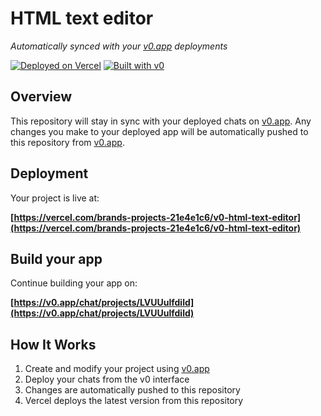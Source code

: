 # HTML text editor

*Automatically synced with your [v0.app](https://v0.app) deployments*

[![Deployed on Vercel](https://img.shields.io/badge/Deployed%20on-Vercel-black?style=for-the-badge&logo=vercel)](https://vercel.com/brands-projects-21e4e1c6/v0-html-text-editor)
[![Built with v0](https://img.shields.io/badge/Built%20with-v0.app-black?style=for-the-badge)](https://v0.app/chat/projects/LVUUulfdild)

## Overview

This repository will stay in sync with your deployed chats on [v0.app](https://v0.app).
Any changes you make to your deployed app will be automatically pushed to this repository from [v0.app](https://v0.app).

## Deployment

Your project is live at:

**[https://vercel.com/brands-projects-21e4e1c6/v0-html-text-editor](https://vercel.com/brands-projects-21e4e1c6/v0-html-text-editor)**

## Build your app

Continue building your app on:

**[https://v0.app/chat/projects/LVUUulfdild](https://v0.app/chat/projects/LVUUulfdild)**

## How It Works

1. Create and modify your project using [v0.app](https://v0.app)
2. Deploy your chats from the v0 interface
3. Changes are automatically pushed to this repository
4. Vercel deploys the latest version from this repository
